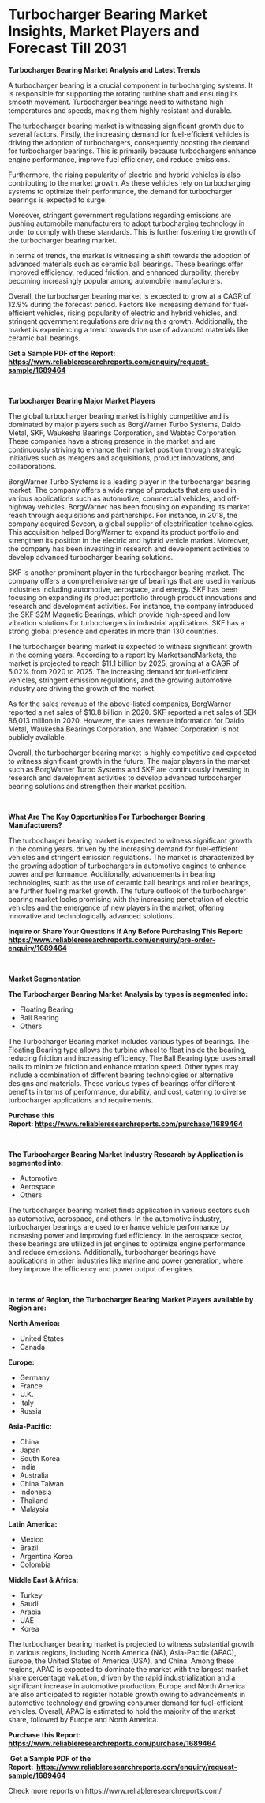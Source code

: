<p><h1>Turbocharger Bearing Market Insights, Market Players and Forecast Till 2031</h1></p><p><strong>Turbocharger Bearing Market Analysis and Latest Trends</strong></p>
<p><p>A turbocharger bearing is a crucial component in turbocharging systems. It is responsible for supporting the rotating turbine shaft and ensuring its smooth movement. Turbocharger bearings need to withstand high temperatures and speeds, making them highly resistant and durable.</p><p>The turbocharger bearing market is witnessing significant growth due to several factors. Firstly, the increasing demand for fuel-efficient vehicles is driving the adoption of turbochargers, consequently boosting the demand for turbocharger bearings. This is primarily because turbochargers enhance engine performance, improve fuel efficiency, and reduce emissions.</p><p>Furthermore, the rising popularity of electric and hybrid vehicles is also contributing to the market growth. As these vehicles rely on turbocharging systems to optimize their performance, the demand for turbocharger bearings is expected to surge.</p><p>Moreover, stringent government regulations regarding emissions are pushing automobile manufacturers to adopt turbocharging technology in order to comply with these standards. This is further fostering the growth of the turbocharger bearing market.</p><p>In terms of trends, the market is witnessing a shift towards the adoption of advanced materials such as ceramic ball bearings. These bearings offer improved efficiency, reduced friction, and enhanced durability, thereby becoming increasingly popular among automobile manufacturers.</p><p>Overall, the turbocharger bearing market is expected to grow at a CAGR of 12.9% during the forecast period. Factors like increasing demand for fuel-efficient vehicles, rising popularity of electric and hybrid vehicles, and stringent government regulations are driving this growth. Additionally, the market is experiencing a trend towards the use of advanced materials like ceramic ball bearings.</p></p>
<p><strong>Get a Sample PDF of the Report:&nbsp; <a href="https://www.reliableresearchreports.com/enquiry/request-sample/1689464">https://www.reliableresearchreports.com/enquiry/request-sample/1689464</a></strong></p>
<p>&nbsp;</p>
<p><strong>Turbocharger Bearing Major Market Players</strong></p>
<p><p>The global turbocharger bearing market is highly competitive and is dominated by major players such as BorgWarner Turbo Systems, Daido Metal, SKF, Waukesha Bearings Corporation, and Wabtec Corporation. These companies have a strong presence in the market and are continuously striving to enhance their market position through strategic initiatives such as mergers and acquisitions, product innovations, and collaborations.</p><p>BorgWarner Turbo Systems is a leading player in the turbocharger bearing market. The company offers a wide range of products that are used in various applications such as automotive, commercial vehicles, and off-highway vehicles. BorgWarner has been focusing on expanding its market reach through acquisitions and partnerships. For instance, in 2018, the company acquired Sevcon, a global supplier of electrification technologies. This acquisition helped BorgWarner to expand its product portfolio and strengthen its position in the electric and hybrid vehicle market. Moreover, the company has been investing in research and development activities to develop advanced turbocharger bearing solutions.</p><p>SKF is another prominent player in the turbocharger bearing market. The company offers a comprehensive range of bearings that are used in various industries including automotive, aerospace, and energy. SKF has been focusing on expanding its product portfolio through product innovations and research and development activities. For instance, the company introduced the SKF S2M Magnetic Bearings, which provide high-speed and low vibration solutions for turbochargers in industrial applications. SKF has a strong global presence and operates in more than 130 countries.</p><p>The turbocharger bearing market is expected to witness significant growth in the coming years. According to a report by MarketsandMarkets, the market is projected to reach $11.1 billion by 2025, growing at a CAGR of 5.02% from 2020 to 2025. The increasing demand for fuel-efficient vehicles, stringent emission regulations, and the growing automotive industry are driving the growth of the market.</p><p>As for the sales revenue of the above-listed companies, BorgWarner reported a net sales of $10.8 billion in 2020. SKF reported a net sales of SEK 86,013 million in 2020. However, the sales revenue information for Daido Metal, Waukesha Bearings Corporation, and Wabtec Corporation is not publicly available.</p><p>Overall, the turbocharger bearing market is highly competitive and expected to witness significant growth in the future. The major players in the market such as BorgWarner Turbo Systems and SKF are continuously investing in research and development activities to develop advanced turbocharger bearing solutions and strengthen their market position.</p></p>
<p>&nbsp;</p>
<p><strong>What Are The Key Opportunities For Turbocharger Bearing Manufacturers?</strong></p>
<p><p>The turbocharger bearing market is expected to witness significant growth in the coming years, driven by the increasing demand for fuel-efficient vehicles and stringent emission regulations. The market is characterized by the growing adoption of turbochargers in automotive engines to enhance power and performance. Additionally, advancements in bearing technologies, such as the use of ceramic ball bearings and roller bearings, are further fueling market growth. The future outlook of the turbocharger bearing market looks promising with the increasing penetration of electric vehicles and the emergence of new players in the market, offering innovative and technologically advanced solutions.</p></p>
<p><strong>Inquire or Share Your Questions If Any Before Purchasing This Report: <a href="https://www.reliableresearchreports.com/enquiry/pre-order-enquiry/1689464">https://www.reliableresearchreports.com/enquiry/pre-order-enquiry/1689464</a></strong></p>
<p>&nbsp;</p>
<p><strong>Market Segmentation</strong></p>
<p><strong>The Turbocharger Bearing Market Analysis by types is segmented into:</strong></p>
<p><ul><li>Floating Bearing</li><li>Ball Bearing</li><li>Others</li></ul></p>
<p><p>The Turbocharger Bearing market includes various types of bearings. The Floating Bearing type allows the turbine wheel to float inside the bearing, reducing friction and increasing efficiency. The Ball Bearing type uses small balls to minimize friction and enhance rotation speed. Other types may include a combination of different bearing technologies or alternative designs and materials. These various types of bearings offer different benefits in terms of performance, durability, and cost, catering to diverse turbocharger applications and requirements.</p></p>
<p><strong>Purchase this Report:&nbsp;<a href="https://www.reliableresearchreports.com/purchase/1689464">https://www.reliableresearchreports.com/purchase/1689464</a></strong></p>
<p>&nbsp;</p>
<p><strong>The Turbocharger Bearing Market Industry Research by Application is segmented into:</strong></p>
<p><ul><li>Automotive</li><li>Aerospace</li><li>Others</li></ul></p>
<p><p>The turbocharger bearing market finds application in various sectors such as automotive, aerospace, and others. In the automotive industry, turbocharger bearings are used to enhance vehicle performance by increasing power and improving fuel efficiency. In the aerospace sector, these bearings are utilized in jet engines to optimize engine performance and reduce emissions. Additionally, turbocharger bearings have applications in other industries like marine and power generation, where they improve the efficiency and power output of engines.</p></p>
<p>&nbsp;</p>
<p><strong>In terms of Region, the Turbocharger Bearing Market Players available by Region are:</strong></p>
<p>
    <p> <strong> North America: </strong>
        <ul>
            <li>United States</li>
            <li>Canada</li>
        </ul>
        </p> 
    <p> <strong> Europe: </strong>
        <ul>
            <li>Germany</li>
            <li>France</li>
            <li>U.K.</li>
            <li>Italy</li>
            <li>Russia</li>
        </ul>
        </p> 
    <p> <strong> Asia-Pacific: </strong>
        <ul>
            <li>China</li>
            <li>Japan</li>
            <li>South Korea</li>
            <li>India</li>
            <li>Australia</li>
            <li>China Taiwan</li>
            <li>Indonesia</li>
            <li>Thailand</li>
            <li>Malaysia</li>
        </ul>
        </p> 
    <p> <strong> Latin America: </strong>
        <ul>
            <li>Mexico</li>
            <li>Brazil</li>
            <li>Argentina Korea</li>
            <li>Colombia</li>
        </ul>
        </p> 
    <p> <strong> Middle East & Africa: </strong>
        <ul>
            <li>Turkey</li>
            <li>Saudi</li>
            <li>Arabia</li>
            <li>UAE</li>
            <li>Korea</li>
        </ul>
    </p>
    </p>
<p><p>The turbocharger bearing market is projected to witness substantial growth in various regions, including North America (NA), Asia-Pacific (APAC), Europe, the United States of America (USA), and China. Among these regions, APAC is expected to dominate the market with the largest market share percentage valuation, driven by the rapid industrialization and a significant increase in automotive production. Europe and North America are also anticipated to register notable growth owing to advancements in automotive technology and growing consumer demand for fuel-efficient vehicles. Overall, APAC is estimated to hold the majority of the market share, followed by Europe and North America.</p></p>
<p><strong>Purchase this Report: <a href="https://www.reliableresearchreports.com/purchase/1689464">https://www.reliableresearchreports.com/purchase/1689464</a></strong></p>
<p>&nbsp;<strong>Get a Sample PDF of the Report:&nbsp;&nbsp;<a href="https://www.reliableresearchreports.com/enquiry/request-sample/1689464">https://www.reliableresearchreports.com/enquiry/request-sample/1689464</a></strong></p>
<p><strong></strong></p>
<p>Check more reports on https://www.reliableresearchreports.com/</p>